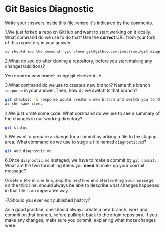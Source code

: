 # Git Basics Diagnostic

Write your answers inside this file, where it's indicated by the comments.

1.We just forked a repo on GitHub and want to start working on it locally.
What command do we use to do that? Use the **correct** URL from your fork of
this repository in your answer.

```sh
we should use the command: git clone git@github.com:jbeltrami/git-diagnostic.git>
```

2.What do you do after cloning a repository, before you start making any
changes/additions?

You create a new branch using: git checkout -b <name of your branch>

3.What command do we use to create a new branch? Name this branch `response`
    in your answer. Then, how do we switch to that branch?

```sh
git checkout -b response would create a new branch and switch you to that branch
at the same time.
```

4.We just wrote some code. What command do we use to see a summary of the
    changes in our working directory?

```sh
git status
```

5.We want to prepare a change for a commit by adding a file to the staging
    area. What command do we use to stage a file named `diagnostic.md`?

```sh
git add diagnostic.md
```

6.Once `diagnostic.md` is staged, we have to make a commit by `git commit`.
What are the two formatting items you **need** to make up your commit message?

Create a title in one line, skip the next line and start writing your message on
the third line. should always be able to describe what changes happened in that
file in an imperative way.

-7.Should you ever edit published history?

 As a good practice, one should always create a new branch, work and commit
 on that branch, before pulling it back to the origin repository. If you make
 any changes, make sure you commit, explaning what those changes were.
